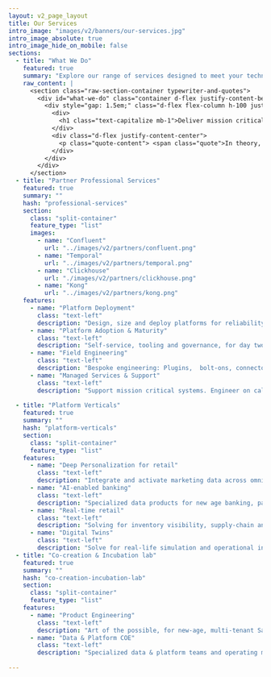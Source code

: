 ```yaml
---
layout: v2_page_layout
title: Our Services
intro_image: "images/v2/banners/our-services.jpg"
intro_image_absolute: true
intro_image_hide_on_mobile: false
sections:
  - title: "What We Do"
    featured: true
    summary: "Explore our range of services designed to meet your technology and engineering needs."
    raw_content: |
      <section class="raw-section-container typewriter-and-quotes">
        <div id="what-we-do" class="container d-flex justify-content-between">
          <div style="gap: 1.5em;" class="d-flex flex-column h-100 justify-content-center">
            <div>
              <h1 class="text-capitalize mb-1">Deliver mission critical.</h1>
            </div>
            <div class="d-flex justify-content-center">
              <p class="quote-content"> <span class="quote">In theory, there is no difference between theory and practice. In practice, there is.</span> –  Yogi Berra</p>
            </div>
          </div>
        </div>
      </section>
  - title: "Partner Professional Services"
    featured: true
    summary: ""
    hash: "professional-services"
    section:
      class: "split-container"
      feature_type: "list"
      images: 
        - name: "Confluent"
          url: "../images/v2/partners/confluent.png"
        - name: "Temporal"
          url: "../images/v2/partners/temporal.png"
        - name: "Clickhouse"
          url: "./images/v2/partners/clickhouse.png"
        - name: "Kong"
          url: "../images/v2/partners/kong.png"
    features:
      - name: "Platform Deployment"
        class: "text-left"
        description: "Design, size and deploy platforms for reliability and impact, starting day zero."
      - name: "Platform Adoption & Maturity"
        class: "text-left"
        description: "Self-service, tooling and governance, for day two and beyond."
      - name: "Field Engineering"
        class: "text-left"
        description: "Bespoke engineering: Plugins,  bolt-ons, connectors and stuff at large."
      - name: "Managed Services & Support"
        class: "text-left"
        description: "Support mission critical systems. Engineer on call 24x7."
      
  - title: "Platform Verticals"
    featured: true
    summary: ""
    hash: "platform-verticals"
    section:
      class: "split-container"
      feature_type: "list"
    features:
      - name: "Deep Personalization for retail"
        class: "text-left"
        description: "Integrate and activate marketing data across omni-channel apps to drive high-touch customer experience and tangible GMV lift."
      - name: "AI-enabled banking"
        class: "text-left"
        description: "Specialized data products for new age banking, payments, risk and compliance."
      - name: "Real-time retail"
        class: "text-left"
        description: "Solving for inventory visibility, supply-chain and dynamic pricing."
      - name: "Digital Twins"
        class: "text-left"
        description: "Solve for real-life simulation and operational insights of large scale IOT systems"
  - title: "Co-creation & Incubation lab"
    featured: true
    summary: ""
    hash: "co-creation-incubation-lab"
    section:
      class: "split-container"
      feature_type: "list"
    features:
      - name: "Product Engineering"
        class: "text-left"
        description: "Art of the possible, for new-age, multi-tenant SaaS and PaaS."
      - name: "Data & Platform COE"
        class: "text-left"
        description: "Specialized data & platform teams and operating model transition for GCCs."
   
---
```

